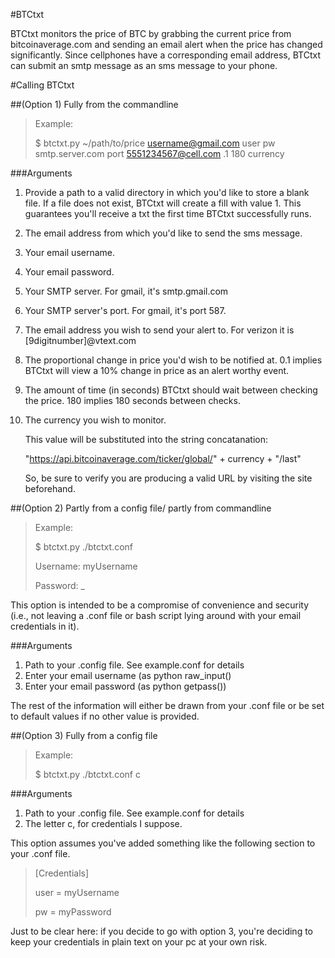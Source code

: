 #BTCtxt

BTCtxt monitors the price of BTC by grabbing the current price from bitcoinaverage.com and sending an email alert when the price has changed significantly. Since cellphones have a corresponding email address, BTCtxt can submit an smtp message as an sms message to your phone.

#Calling BTCtxt

##(Option 1) Fully from the commandline
>Example: 
>
>    $ btctxt.py ~/path/to/price username@gmail.com user pw smtp.server.com port 5551234567@cell.com .1 180 currency

###Arguments
1. Provide a path to a valid directory in which you'd like to store a blank file. If a file does not exist, BTCtxt will create a fill with value 1. This guarantees you'll receive a txt the first time BTCtxt successfully runs.
2. The email address from which you'd like to send the sms message.
3. Your email username.
4. Your email password.
5. Your SMTP server. For gmail, it's smtp.gmail.com
6. Your SMTP server's port. For gmail, it's port 587.
7. The email address you wish to send your alert to. For verizon it is [9digitnumber]@vtext.com
8. The proportional change in price you'd wish to be notified at. 0.1 implies BTCtxt will view a 10% change in price as an alert worthy event.
9. The amount of time (in seconds) BTCtxt should wait between checking the price. 180 implies 180 seconds between checks.
10. The currency you wish to monitor.
    
    This value will be substituted into the string concatanation:
    
    "https://api.bitcoinaverage.com/ticker/global/" + currency + "/last"
    
     So, be sure to verify you are producing a valid URL by visiting the site beforehand.

##(Option 2) Partly from a config file/ partly from commandline
> Example:
>
>    $ btctxt.py ./btctxt.conf
>
>    Username: myUsername
>
>    Password: _

This option is intended to be a compromise of convenience and security (i.e., not leaving a .conf file or bash script lying around with your email credentials in it).

###Arguments
1. Path to your .config file. See example.conf for details 
2. Enter your email username (as python raw_input()
3. Enter your email password (as python getpass())

The rest of the information will either be drawn from your .conf file or be set to default values if no other value is provided.

##(Option 3) Fully from a config file
> Example:
>
>    $ btctxt.py ./btctxt.conf c

###Arguments
1. Path to your .config file. See example.conf for details
2. The letter c, for credentials I suppose.

This option assumes you've added something like the following 
section to your .conf file.

> [Credentials]
>
> user = myUsername
>
> pw = myPassword

Just to be clear here: if you decide to go with option 3, 
you're deciding to keep your credentials in plain text
on your pc at your own risk.






